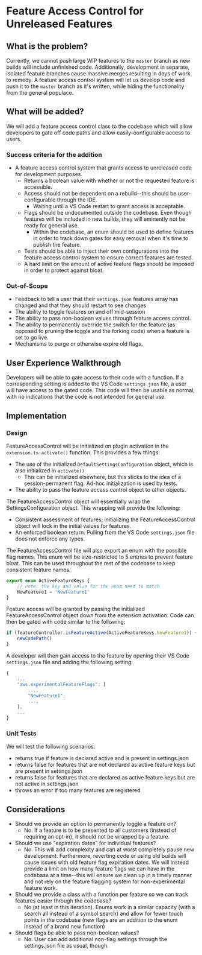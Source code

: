 Feature Access Control for Unreleased Features
==============================================

What is the problem?
--------------------

Currently, we cannot push large WIP features to the `master` branch as new builds will include unfinished code. Additionally, development in separate, isolated feature branches cause massive merges resulting in days of work to remedy. A feature access control system will let us develop code and push it to the `master` branch as it's written, while hiding the functionality from the general populace.

What will be added?
---------------------

We will add a feature access control class to the codebase which will allow developers to gate off code paths and allow easily-configurable access to users.

### Success criteria for the addition

* A feature access control system that grants access to unreleased code for development purposes.
  * Returns a boolean value with whether or not the requested feature is accessible.
  * Access should not be dependent on a rebuild--this should be user-configurable through the IDE.
    * Waiting until a VS Code restart to grant access is acceptable.
  * Flags should be undocumented outside the codebase. Even though features will be included in new builds, they will eminently not be ready for general use.
    * Within the codebase, an enum should be used to define features in order to track down gates for easy removal when it's time to publish the feature.
  * Tests should be able to inject their own configurations into the feature access control system to ensure correct features are tested.
  * A hard limit on the amount of active feature flags should be imposed in order to protect against bloat.

### Out-of-Scope

* Feedback to tell a user that their `settings.json` features array has changed and that they should restart to see changes
* The ability to toggle features on and off mid-session
* The ability to pass non-boolean values through feature access control.
* The ability to permanently override the switch for the feature (as opposed to pruning the toggle and the forking code) when a feature is set to go live.
* Mechanisms to purge or otherwise expire old flags.

User Experience Walkthrough
---------------------------

Developers will be able to gate access to their code with a function. If a corresponding setting is added to the VS Code `settings.json` file, a user will have access to the gated code. This code will then be usable as normal, with no indications that the code is not intended for general use.

Implementation
--------------

### Design

FeatureAccessControl will be initialized on plugin activation in the `extension.ts:activate()` function. This provides a few things:

* The use of the initialized `DefaultSettingsConfiguration` object, which is also initialized in `activate()`
  * This can be initialized elsewhere, but this sticks to the idea of a session-permanent flag. Ad-hoc initialization is used by tests.
* The ability to pass the feature access control object to other objects.

The FeatureAccessControl object will essentially wrap the SettingsConfiguration object. This wrapping will provide the following:

* Consistent assessment of features; initializing the FeatureAccessControl object will lock in the initial values for features.
* An enforced boolean return. Pulling from the VS Code `settings.json` file does not enforce any types.

The FeatureAccessControl file will also export an enum with the possible flag names. This enum will be size-restricted to 5 entries to prevent feature bloat. This can be used throughout the rest of the codebase to keep consistent feature names.

```typescript
export enum ActiveFeatureKeys {
    // note: the key and value for the enum need to match
    NewFeature1 = 'NewFeature1'
}
```

Feature access will be granted by passing the initialized FeatureAccessControl object down from the extension activation. Code can then be gated with code similar to the following:

```typescript
if (featureController.isFeatureActive(ActiveFeatureKeys.NewFeature1)) {
    newCodePath()
}
```

A developer will then gain access to the feature by opening their VS Code `settings.json` file and adding the following setting:

```javascript
{
    ...
    "aws.experimentalFeatureFlags": [
        ...,
        "NewFeature1",
        ...,
    ],
    ...
}
```

### Unit Tests

We will test the following scenarios:

* returns true if feature is declared active and is present in settings.json
* returns false for features that are not declared as active feature keys but are present in settings.json
* returns false for features that are declared as active feature keys but are not active in settings.json
* throws an error if too many features are registered

Considerations
--------------

* Should we provide an option to permanently toggle a feature on?
  * No. If a feature is to be presented to all customers (instead of requiring an opt-in), it should not be wrapped by a feature.
* Should we use "expiration dates" for individual features?
  * No. This will add complexity and can at worst completely pause new development. Furthermore, reverting code or using old builds will cause issues with old feature flag expiration dates. We will instead provide a limit on how many feature flags we can have in the codebase at a time--this will ensure we clean up in a timely manner and not rely on the feature flagging system for non-experimental feature work.
* Should we provide a class with a function per feature so we can track features easier through the codebase?
  * No (at least in this iteration). Enums work in a similar capacity (with a search all instead of a symbol search) and allow for fewer touch points in the codebase (new flags are an addition to the enum instead of a brand new function)
* Should flags be able to pass non-boolean values?
  * No. User can add additional non-flag settings through the settings.json file as usual, though.
